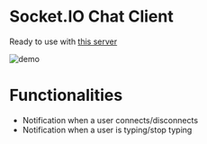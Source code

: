 # Socket.IO Chat Client

Ready to use with [this server](https://github.com/matiastucci/socket-chat-server)

![demo](http://www.keepe.rs/projects/socket-chat/demo.gif)

# Functionalities

* Notification when a user connects/disconnects
* Notification when a user is typing/stop typing
